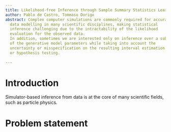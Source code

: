 ```yaml
---
title: Likelihood-free Inference through Sample Summary Statistics Learning
author: Pablo de Castro, Tommaso Dorigo
abstract: Complex computer simulations are commonly required for accurate
  data modelling in many scientific disciplines, making statistical
  inference challenging due to the intractability of the likelihood
  evaluation for the observed data.
  In addition, sometimes we are interested only on inference over a subset
  of the generative model parameters while taking into account the
  uncertainty or misspecification on the resulting interval estimation
  or hypothesis testing.
  
---
```


# Introduction

Simulator-based inference from data is at the core of many scientific
fields, such as particle physics.


# Problem statement
